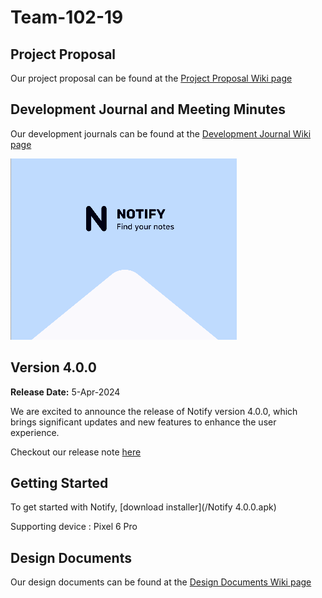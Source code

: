 # Team-102-19

## Project Proposal

Our project proposal can be found at the [Project Proposal Wiki page](https://git.uwaterloo.ca/p259li/team-102-19/-/wikis/Project-Proposal)

## Development Journal and Meeting Minutes

Our development journals can be found at the [Development Journal Wiki page](https://git.uwaterloo.ca/p259li/team-102-19/-/wikis/Development-Journals-and-Meeting-Minutes)

![](images/Notify.png)

## Version 4.0.0

**Release Date:** 5-Apr-2024

We are excited to announce the release of Notify version 4.0.0, which brings significant updates and new features to enhance the user experience.

Checkout our release note [here](https://git.uwaterloo.ca/p259li/team-102-19/-/releases/4.0.0)

## Getting Started

To get started with Notify, [download installer](/Notify 4.0.0.apk)

Supporting device : Pixel 6 Pro

## Design Documents

Our design documents can be found at the [Design Documents Wiki page](https://git.uwaterloo.ca/p259li/team-102-19/-/wikis/Design_Documents)

